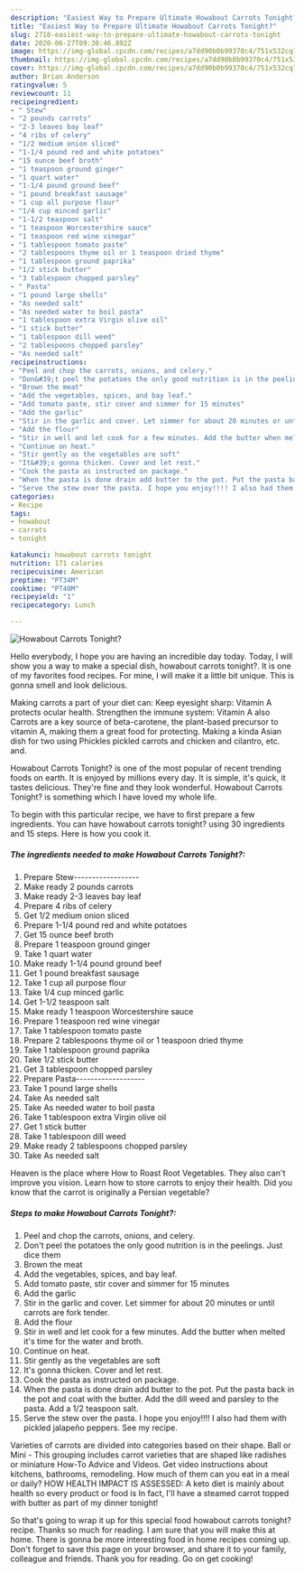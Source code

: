 ```yaml
---
description: "Easiest Way to Prepare Ultimate Howabout Carrots Tonight?"
title: "Easiest Way to Prepare Ultimate Howabout Carrots Tonight?"
slug: 2718-easiest-way-to-prepare-ultimate-howabout-carrots-tonight
date: 2020-06-27T09:30:46.892Z
image: https://img-global.cpcdn.com/recipes/a7dd90b0b99370c4/751x532cq70/howabout-carrots-tonight-recipe-main-photo.jpg
thumbnail: https://img-global.cpcdn.com/recipes/a7dd90b0b99370c4/751x532cq70/howabout-carrots-tonight-recipe-main-photo.jpg
cover: https://img-global.cpcdn.com/recipes/a7dd90b0b99370c4/751x532cq70/howabout-carrots-tonight-recipe-main-photo.jpg
author: Brian Anderson
ratingvalue: 5
reviewcount: 11
recipeingredient:
- " Stew"
- "2 pounds carrots"
- "2-3 leaves bay leaf"
- "4 ribs of celery"
- "1/2 medium onion sliced"
- "1-1/4 pound red and white potatoes"
- "15 ounce beef broth"
- "1 teaspoon ground ginger"
- "1 quart water"
- "1-1/4 pound ground beef"
- "1 pound breakfast sausage"
- "1 cup all purpose flour"
- "1/4 cup minced garlic"
- "1-1/2 teaspoon salt"
- "1 teaspoon Worcestershire sauce"
- "1 teaspoon red wine vinegar"
- "1 tablespoon tomato paste"
- "2 tablespoons thyme oil or 1 teaspoon dried thyme"
- "1 tablespoon ground paprika"
- "1/2 stick butter"
- "3 tablespoon chopped parsley"
- " Pasta"
- "1 pound large shells"
- "As needed salt"
- "As needed water to boil pasta"
- "1 tablespoon extra Virgin olive oil"
- "1 stick butter"
- "1 tablespoon dill weed"
- "2 tablespoons chopped parsley"
- "As needed salt"
recipeinstructions:
- "Peel and chop the carrots, onions, and celery."
- "Don&#39;t peel the potatoes the only good nutrition is in the peelings. Just dice them"
- "Brown the meat"
- "Add the vegetables, spices, and bay leaf."
- "Add tomato paste, stir cover and simmer for 15 minutes"
- "Add the garlic"
- "Stir in the garlic and cover. Let simmer for about 20 minutes or until carrots are fork tender."
- "Add the flour"
- "Stir in well and let cook for a few minutes. Add the butter when melted it&#39;s time for the water and broth."
- "Continue on heat."
- "Stir gently as the vegetables are soft"
- "It&#39;s gonna thicken. Cover and let rest."
- "Cook the pasta as instructed on package."
- "When the pasta is done drain add butter to the pot. Put the pasta back in the pot and coat with the butter. Add the dill weed and parsley to the pasta. Add a 1/2 teaspoon salt."
- "Serve the stew over the pasta. I hope you enjoy!!!! I also had them with pickled jalapeño peppers. See my recipe."
categories:
- Recipe
tags:
- howabout
- carrots
- tonight

katakunci: howabout carrots tonight 
nutrition: 171 calories
recipecuisine: American
preptime: "PT34M"
cooktime: "PT40M"
recipeyield: "1"
recipecategory: Lunch

---
```



![Howabout Carrots Tonight?](https://img-global.cpcdn.com/recipes/a7dd90b0b99370c4/751x532cq70/howabout-carrots-tonight-recipe-main-photo.jpg)

Hello everybody, I hope you are having an incredible day today. Today, I will show you a way to make a special dish, howabout carrots tonight?. It is one of my favorites food recipes. For mine, I will make it a little bit unique. This is gonna smell and look delicious.

Making carrots a part of your diet can: Keep eyesight sharp: Vitamin A protects ocular health. Strengthen the immune system: Vitamin A also Carrots are a key source of beta-carotene, the plant-based precursor to vitamin A, making them a great food for protecting. Making a kinda Asian dish for two using Phickles pickled carrots and chicken and cilantro, etc. and.

Howabout Carrots Tonight? is one of the most popular of recent trending foods on earth. It is enjoyed by millions every day. It is simple, it's quick, it tastes delicious. They're fine and they look wonderful. Howabout Carrots Tonight? is something which I have loved my whole life.


To begin with this particular recipe, we have to first prepare a few ingredients. You can have howabout carrots tonight? using 30 ingredients and 15 steps. Here is how you cook it.

<!--inarticleads1-->

##### The ingredients needed to make Howabout Carrots Tonight?:

1. Prepare  Stew------------------
1. Make ready 2 pounds carrots
1. Make ready 2-3 leaves bay leaf
1. Prepare 4 ribs of celery
1. Get 1/2 medium onion sliced
1. Prepare 1-1/4 pound red and white potatoes
1. Get 15 ounce beef broth
1. Prepare 1 teaspoon ground ginger
1. Take 1 quart water
1. Make ready 1-1/4 pound ground beef
1. Get 1 pound breakfast sausage
1. Take 1 cup all purpose flour
1. Take 1/4 cup minced garlic
1. Get 1-1/2 teaspoon salt
1. Make ready 1 teaspoon Worcestershire sauce
1. Prepare 1 teaspoon red wine vinegar
1. Take 1 tablespoon tomato paste
1. Prepare 2 tablespoons thyme oil or 1 teaspoon dried thyme
1. Take 1 tablespoon ground paprika
1. Take 1/2 stick butter
1. Get 3 tablespoon chopped parsley
1. Prepare  Pasta-------------------
1. Take 1 pound large shells
1. Take As needed salt
1. Take As needed water to boil pasta
1. Take 1 tablespoon extra Virgin olive oil
1. Get 1 stick butter
1. Take 1 tablespoon dill weed
1. Make ready 2 tablespoons chopped parsley
1. Take As needed salt


Heaven is the place where How to Roast Root Vegetables. They also can&#39;t improve you vision. Learn how to store carrots to enjoy their health. Did you know that the carrot is originally a Persian vegetable? 

<!--inarticleads2-->

##### Steps to make Howabout Carrots Tonight?:

1. Peel and chop the carrots, onions, and celery.
1. Don&#39;t peel the potatoes the only good nutrition is in the peelings. Just dice them
1. Brown the meat
1. Add the vegetables, spices, and bay leaf.
1. Add tomato paste, stir cover and simmer for 15 minutes
1. Add the garlic
1. Stir in the garlic and cover. Let simmer for about 20 minutes or until carrots are fork tender.
1. Add the flour
1. Stir in well and let cook for a few minutes. Add the butter when melted it&#39;s time for the water and broth.
1. Continue on heat.
1. Stir gently as the vegetables are soft
1. It&#39;s gonna thicken. Cover and let rest.
1. Cook the pasta as instructed on package.
1. When the pasta is done drain add butter to the pot. Put the pasta back in the pot and coat with the butter. Add the dill weed and parsley to the pasta. Add a 1/2 teaspoon salt.
1. Serve the stew over the pasta. I hope you enjoy!!!! I also had them with pickled jalapeño peppers. See my recipe.


Varieties of carrots are divided into categories based on their shape. Ball or Mini - This grouping includes carrot varieties that are shaped like radishes or miniature How-To Advice and Videos. Get video instructions about kitchens, bathrooms, remodeling. How much of them can you eat in a meal or daily? HOW HEALTH IMPACT IS ASSESSED: A keto diet is mainly about health so every product or food is In fact, I&#39;ll have a steamed carrot topped with butter as part of my dinner tonight! 

So that's going to wrap it up for this special food howabout carrots tonight? recipe. Thanks so much for reading. I am sure that you will make this at home. There is gonna be more interesting food in home recipes coming up. Don't forget to save this page on your browser, and share it to your family, colleague and friends. Thank you for reading. Go on get cooking!
